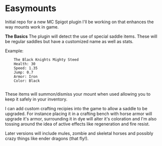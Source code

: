 # Easymounts
Initial repo for a new MC Spigot plugin I'll be working on that enhances the way mounts work in game.


**The Basics**
The plugin will detect the use of special saddle items. These will be regular saddles but have a customized name as well as stats.

Example:
```
	The Black Knights Mighty Steed
	Health: 30
	Speed: 1.35
	Jump: 0.7
	Armor: Iron
	Color: Black
	
```

These items will summon/dismiss your mount when used allowing you to keep it safely in your inventory.

I can add custom crafting recipies into the game to allow a saddle to be upgraded. For instance placing it in a crafting bench with horse armor will upgrade it's armor, surrounding it in dye will alter it's coloration and I'm also tossing around the idea of active effects like regeneration and fire resist.

Later versions will include mules, zombie and skeletal horses and possibly crazy things like ender dragons (that fly!).